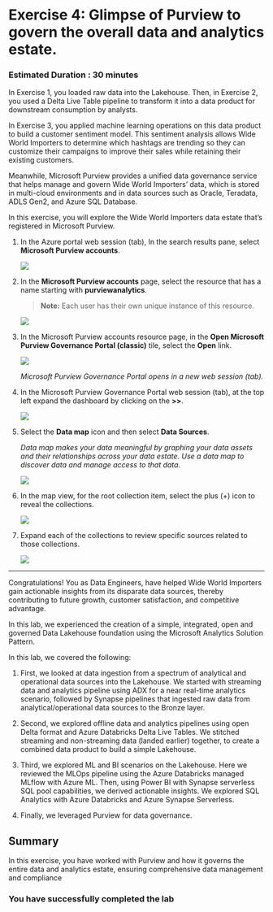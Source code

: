 # Exercise 4: Glimpse of Purview to govern the overall data and analytics estate. <a name="tee-up-the-purview"></a>

### Estimated Duration : 30 minutes

In Exercise 1, you loaded raw data into the Lakehouse. Then, in Exercise 2, you used a Delta Live Table pipeline to transform it into a data product for downstream consumption by analysts. 

In Exercise 3, you applied machine learning operations on this data product to build a customer sentiment model. This sentiment analysis allows Wide World Importers to determine which hashtags are trending so they can customize their campaigns to improve their sales while retaining their existing customers.

Meanwhile, Microsoft Purview provides a unified data governance service that helps manage and govern Wide World Importers’ data, which is stored in multi-cloud environments and in data sources such as Oracle, Teradata, ADLS Gen2, and Azure SQL Database.

In this exercise, you will explore the Wide World Importers data estate that’s registered in Microsoft Purview.

1. In the Azure portal web session (tab), In the search results pane, select **Microsoft Purview accounts**.

    ![](../media/img402.png)  

2. In the **Microsoft Purview accounts** page, select the resource that has a name starting with **purviewanalytics**.

    >**Note:** Each user has their own unique instance of this resource.

    ![](../media/img403.png) 

3. In the Microsoft Purview accounts resource page, in the **Open Microsoft Purview Governance Portal (classic)** tile, select the **Open** link.

   ![](../media/06/E4-S4.png)

   *Microsoft Purview Governance Portal opens in a new web session (tab).*

4. In the Microsoft Purview Governance Portal web session (tab), at the top left expand the dashboard by clicking on the **>>**. 

   ![](../media/06/E4-S5.png)

5. Select the **Data map** icon and then select **Data Sources**.

   *Data map makes your data meaningful by graphing your data assets and their relationships across your data estate. Use a data map to discover data and manage access to that data.*

   ![](../media/06/E4-S6.png)

6. In the map view, for the root collection item, select the plus (+) icon to reveal the collections.

   ![](../media/image4009.png)

7. Expand each of the collections to review specific sources related to those collections.

   ![](../media/image4010.png) 

----

Congratulations! You as Data Engineers, have helped Wide World Importers gain actionable insights from its disparate data sources, thereby contributing to future growth, customer satisfaction, and competitive advantage.

In this lab, we experienced the creation of a simple, integrated, open and governed Data Lakehouse foundation using the Microsoft Analytics Solution Pattern. 

In this lab, we covered the following: 
1.	First, we looked at data ingestion from a spectrum of analytical and operational data sources into the Lakehouse. We started with streaming data and analytics pipeline using ADX for a near real-time analytics scenario, followed by Synapse pipelines that ingested raw data from analytical/operational data sources to the Bronze layer. 

2.	Second, we explored offline data and analytics pipelines using open Delta format and Azure Databricks Delta Live Tables. We stitched streaming and non-streaming data (landed earlier) together, to create a combined data product to build a simple Lakehouse.

3.	Third, we explored ML and BI scenarios on the Lakehouse. Here we reviewed the MLOps pipeline using the Azure Databricks managed MLflow with Azure ML. Then, using Power BI with Synapse serverless SQL pool capabilities, we derived actionable insights. We explored SQL Analytics with Azure Databricks and Azure Synapse Serverless. 

4.  Finally, we leveraged Purview for data governance.  

## Summary

In this exercise, you have worked with Purview and how it governs the entire data and analytics estate, ensuring comprehensive data management and compliance

### You have successfully completed the lab
